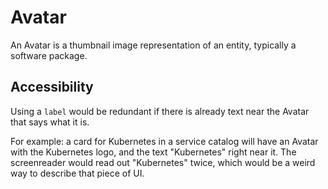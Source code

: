# Avatar

An Avatar is a thumbnail image representation of an entity, typically a software package.

## Accessibility
Using a `label` would be redundant if there is already text near the Avatar that says what it is.

For example: a card for Kubernetes in a service catalog will have an Avatar with the Kubernetes logo, and the text "Kubernetes" right near it. The screenreader would read out "Kubernetes" twice, which would be a weird way to describe that piece of UI.

